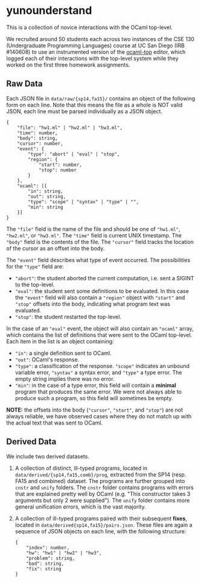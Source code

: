 yunounderstand
==============

This is a collection of novice interactions with the OCaml top-level. 

We recruited around 50 students each across two instances of the CSE 130
(Undergraduate Programming Languages) course at UC San Diego (IRB #140608) 
to use an instrumented version of the [ocaml-top] editor, which logged
each of their interactions with the top-level system while they worked
on the first three homework assignments.

[ocaml-top]: https://www.typerex.org/ocaml-top.html


Raw Data
--------

Each JSON file in `data/raw/{sp14,fa15}/` contains an object of the
following form on each line. Note that this means the file as a whole is
NOT valid JSON, each line must be parsed individually as a JSON object.

```
{
    "file": "hw1.ml" | "hw2.ml" | "hw3.ml",
    "time": number,
    "body": string,
    "cursor": number,
    "event": {
        "type": "abort" | "eval" | "stop",
        "region": {
            "start": number,
            "stop": number
        }
    },
    "ocaml": [{
        "in": string,
        "out": string,
        "type": "scope" | "syntax" | "type" | "",
        "min": string
    }]
}
```

The `"file"` field is the name of the file and should be one of
`"hw1.ml"`, `"hw2.ml"`, or `"hw3.ml"`. The `"time"` field is current
UNIX timestamp. The `"body"` field is the contents of the file. The
`"cursor"` field tracks the location of the cursor as an offset into
the body. 

The `"event"` field describes what type of event occurred. The
possibilities for the `"type"` field are:

- `"abort"`: the student aborted the current computation, i.e. sent a
  SIGINT to the top-level.
- `"eval"`: the student sent some definitions to be evaluated. In this
  case the `"event"` field will also contain a `"region"` object with
  `"start"` and `"stop"` offsets into the body, indicating what program
  text was evaluated. 
- `"stop"`: the student restarted the top-level.

In the case of an `"eval"` event, the object will also contain an
`"ocaml"` array, which contains the list of definitions that were sent
to the OCaml top-level. Each item in the list is an object containing:

- `"in"`: a single definition sent to OCaml.
- `"out"`: OCaml's response.
- `"type"`: a classification of the response. `"scope"` indicates an
  unbound variable error, `"syntax"` a syntax error, and `"type"` a type
  error. The empty string implies there was no error.
- `"min"`: in the case of a type error, this field will contain a
  **minimal** program that produces the same error. We were not always
  able to produce such a program, so this field will sometimes be empty.
  
**NOTE:** the offsets into the body (`"cursor"`, `"start"`, and
  `"stop"`) are not always reliable, we have observed cases where they
  do not match up with the actual text that was sent to OCaml.
  

Derived Data
------------

We include two derived datasets.

1. A collection of distinct, ill-typed programs, located in
   `data/derived/{sp14,fa15,comb}/prog`, extracted from the SP14
   (resp. FA15 and combined) dataset. The programs are further grouped
   into `cnstr` and `unify` folders. The `cnstr` folder contains
   programs with errors that are explained pretty well by OCaml
   (e.g. "This constructor takes 3 arguments but only 2 were supplied").
   The `unify` folder contains more general unification errors, which is
   the vast majority.

2. A collection of ill-typed programs paired with their subsequent
   **fixes**, located in `data/derived{sp14,fa15}/pairs.json`. These
   files are again a sequence of JSON objects on each line, with the
   following structure:
   
   ```
   {
       "index": number,
       "hw": "hw1" | "hw2" | "hw3",
       "problem": string,
       "bad": string,
       "fix": string
   }
   ```

